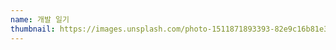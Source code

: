 ```yaml
---
name: 개발 일기
thumbnail: https://images.unsplash.com/photo-1511871893393-82e9c16b81e3?ixlib=rb-1.2.1&ixid=MnwxMjA3fDB8MHxzZWFyY2h8MXx8ZGlhcnl8ZW58MHx8MHx8&auto=format&fit=crop&w=800&q=60
---
```

